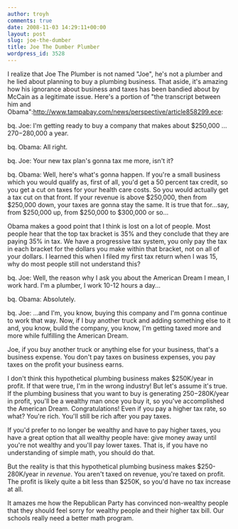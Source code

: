 ```yaml
---
author: troyh
comments: true
date: 2008-11-03 14:29:11+00:00
layout: post
slug: joe-the-dumber
title: Joe The Dumber Plumber
wordpress_id: 3528
---
```


I realize that Joe The Plumber is not named "Joe", he's not a plumber and he lied about planning to buy a plumbing business. That aside, it's amazing how his ignorance about business and taxes has been bandied about by McCain as a legitimate issue. Here's a portion of "the transcript between him and Obama":http://www.tampabay.com/news/perspective/article858299.ece:

bq. Joe: I'm getting ready to buy a company that makes about $250,000 ... $270-$280,000 a year.

bq. Obama: All right.

bq. Joe: Your new tax plan's gonna tax me more, isn't it?

<!-- more -->

bq. Obama: Well, here's what's gonna happen. If you're a small business which you would qualify as, first of all, you'd get a 50 percent tax credit, so you get a cut on taxes for your health care costs. So you would actually get a tax cut on that front. If your revenue is above $250,000, then from $250,000 down, your taxes are gonna stay the same. It is true that for...say, from $250,000 up, from $250,000 to $300,000 or so...

Obama makes a good point that I think is lost on a lot of people. Most people hear that the top tax bracket is 35% and they conclude that they are paying 35% in tax. We have a progressive tax system, you only pay the tax in each bracket for the dollars you make within that bracket, not on all of your dollars. I learned this when I filed my first tax return when I was 15, why do most people still not understand this?

bq. Joe: Well, the reason why I ask you about the American Dream I mean, I work hard. I'm a plumber, I work 10-12 hours a day...

bq. Obama: Absolutely.

bq. Joe: ...and I'm, you know, buying this company and I'm gonna continue to work that way. Now, if I buy another truck and adding something else to it and, you know, build the company, you know, I'm getting taxed more and more while fulfilling the American Dream.

Joe, if you buy another truck or anything else for your business, that's a business expense. You don't pay taxes on business expenses, you pay taxes on the profit your business earns.

I don't think this hypothetical plumbing business makes $250K/year in profit. If that were true, I'm in the wrong industry! But let's assume it's true. If the plumbing business that you want to buy is generating $250-$280K/year in profit, you'll be a wealthy man once you buy it, so you've accomplished the American Dream. Congratulations! Even if you pay a higher tax rate, so what? You're rich. You'll still be rich after you pay taxes.

If you'd prefer to no longer be wealthy and have to pay higher taxes, you have a great option that all wealthy people have: give money away until you're not wealthy and you'll pay lower taxes. That is, if you have no understanding of simple math, you should do that.

But the reality is that this hypothetical plumbing business makes $250-280K/year in _revenue_. You aren't taxed on revenue, you're taxed on profit. The profit is likely quite a bit less than $250K, so you'd have no tax increase at all.

It amazes me how the Republican Party has convinced non-wealthy people that they should feel sorry for wealthy people and their higher tax bill. Our schools really need a better math program.
